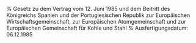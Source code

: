 % Gesetz zu dem Vertrag vom 12. Juni 1985 und dem Beitritt des Königreichs Spanien und der Portugiesischen Republik zur Europäischen Wirtschaftsgemeinschaft, zur Europäischen Atomgemeinschaft und zur Europäischen Gemeinschaft für Kohle und Stahl
% Ausfertigungsdatum: 06.12.1985
 